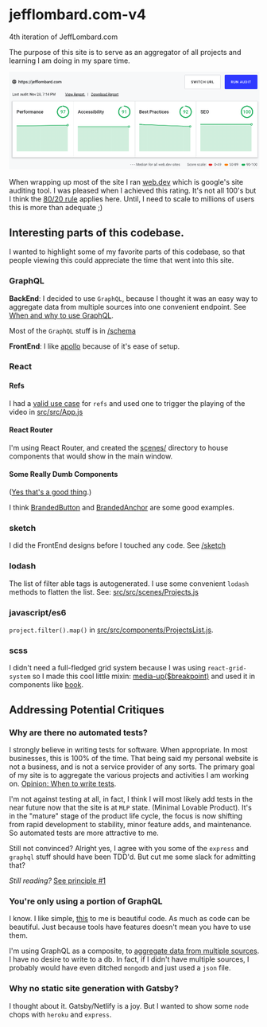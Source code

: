 # jefflombard.com-v4
4th iteration of JeffLombard.com

The purpose of this site is to serve as an aggregator of all projects and learning I am doing in my spare time.

![google performance scores](docs/performance.png)

When wrapping up most of the site I ran [web.dev](https://web.dev/) which is google's site auditing tool. I was pleased when I achieved this rating. It's not all 100's but I think the [80/20 rule](https://en.wikipedia.org/wiki/Pareto_principle) applies here. Until, I need to scale to millions of users this is more than adequate ;)

## Interesting parts of this codebase.
I wanted to highlight some of my favorite parts of this codebase, so that people viewing this could appreciate the time that went into this site.

### GraphQL

**BackEnd**: I decided to use `GraphQL`, because I thought it was an easy way to aggregate data from multiple sources into one convenient endpoint. See [When and why to use GraphQL](https://medium.com/@JeffLombardJr/when-and-why-to-use-graphql-24f6bce4839d).

Most of the `GraphQL` stuff is in [/schema](schema)

**FrontEnd**: I like [apollo](https://www.apollographql.com/) because of it's ease of setup.

### React

#### Refs
I had a [valid use case](https://reactjs.org/docs/refs-and-the-dom.html) for `refs` and used one to trigger the playing of the video in [src/src/App.js](src/src/App.js)

#### React Router

I'm using React Router, and created the [scenes/](scenes) directory to house components that would show in the main window.

#### Some Really Dumb Components
([Yes that's a good thing](https://medium.com/@dan_abramov/smart-and-dumb-components-7ca2f9a7c7d0).)

I think [BrandedButton](src/src/components/BrandedButton.js) and [BrandedAnchor](src/src/components/BrandedAnchor.js) are some good examples.

### sketch

I did the FrontEnd designs before I touched any code. See [/sketch](sketch/)

### lodash

The list of filter able tags is autogenerated. I use some convenient `lodash` methods to flatten the list. See: [src/src/scenes/Projects.js](src/src/scenes/Projects.js)

### javascript/es6

`project.filter().map()` in [src/src/components/ProjectsList.js](src/src/components/ProjectsList.js).

### scss

I didn't need a full-fledged grid system because I was using `react-grid-system` so I made this cool little mixin: [media-up($breakpoint)](src/src/styles/grid.scss) and used it in components like [book](src/src/components/Book.scss).

## Addressing Potential Critiques

### Why are there no automated tests?

I strongly believe in writing tests for software. When appropriate. In most businesses, this is 100% of the time. That being said my personal website is not a business, and is not a service provider of any sorts. The primary goal of my site is to aggregate the various projects and activities I am working on. [Opinion: When to write tests](https://medium.com/@JeffLombardJr/opinion-when-should-i-write-unit-tests-164b245bffbc).

I'm not against testing at all, in fact, I think I will most likely add tests in the near future now that the site is at `MLP` state. (Minimal Lovable Product). It's in the "mature" stage of the product life cycle, the focus is now shifting from rapid development to stability, minor feature adds, and maintenance. So automated tests are more attractive to me.

Still not convinced? Alright yes, I agree with you some of the `express` and `graphql` stuff should have been TDD'd. But cut me some slack for admitting that?

*Still reading?* [See principle #1](http://wiki.c2.com/?LazinessImpatienceHubris)

### You're only using a portion of GraphQL

I know. I like simple, [this](https://news.ycombinator.com/hn.js) to me is beautiful code. As much as code can be beautiful. Just because tools have features doesn't mean you have to use them.

I'm using GraphQL as a composite, to [aggregate data from multiple sources](https://medium.com/@JeffLombardJr/when-and-why-to-use-graphql-24f6bce4839d). I have no desire to write to a db. In fact, if I didn't have multiple sources, I probably would have even ditched `mongodb` and just used a `json` file.

### Why no static site generation with Gatsby?

I thought about it. Gatsby/Netlify is a joy. But I wanted to show some `node` chops with `heroku` and `express`.

